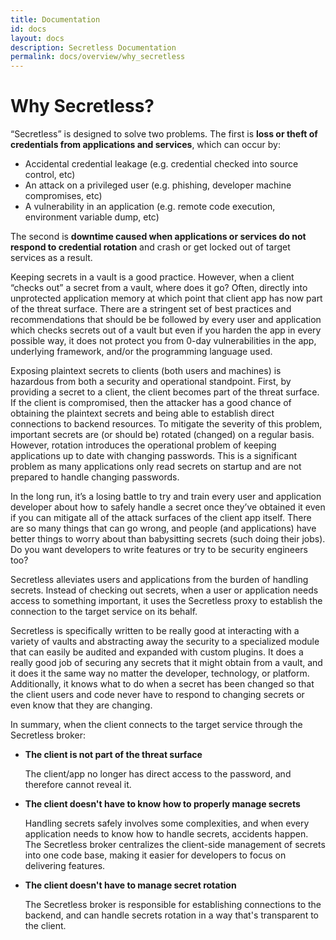 ```yaml
---
title: Documentation
id: docs
layout: docs
description: Secretless Documentation
permalink: docs/overview/why_secretless
---
```


# Why Secretless?

“Secretless” is designed to solve two problems. The first is **loss or theft of credentials from applications and services**, which can occur by:

- Accidental credential leakage (e.g. credential checked into source control, etc)
- An attack on a privileged user (e.g. phishing, developer machine compromises, etc)
- A vulnerability in an application (e.g. remote code execution, environment variable dump, etc)

The second is **downtime caused when applications or services do not respond to credential rotation** and crash or get locked out of target services as a result.

Keeping secrets in a vault is a good practice. However, when a client “checks out” a secret from a vault, where does it go? Often, directly into unprotected application memory at which point that client app has now part of the threat surface. There are a stringent set of best practices and recommendations that should be be followed by every user and application which checks secrets out of a vault but even if you harden the app in every possible way, it does not protect you from 0-day vulnerabilities in the app, underlying framework, and/or the programming language used.

Exposing plaintext secrets to clients (both users and machines) is hazardous from both a security and operational standpoint. First, by providing a secret to a client, the client becomes part of the threat surface. If the client is compromised, then the attacker has a good chance of obtaining the plaintext secrets and being able to establish direct connections to backend resources. To mitigate the severity of this problem, important secrets are (or should be) rotated (changed) on a regular basis. However, rotation introduces the operational problem of keeping applications up to date with changing passwords. This is a significant problem as many applications only read secrets on startup and are not prepared to handle changing passwords.

In the long run, it’s a losing battle to try and train every user and application developer about how to safely handle a secret once they’ve obtained it even if you can mitigate all of the attack surfaces of the client app itself. There are so many things that can go wrong, and people (and applications) have better things to worry about than babysitting secrets (such doing their jobs). Do you want developers to write features or try to be security engineers too?

Secretless alleviates users and applications from the burden of handling secrets. Instead of checking out secrets, when a user or application needs access to something important, it uses the Secretless proxy to establish the connection to the target service on its behalf.

Secretless is specifically written to be really good at interacting with a variety of vaults and abstracting away the security to a specialized module that can easily be audited and expanded with custom plugins. It does a really good job of securing any secrets that it might obtain from a vault, and it does it the same way no matter the developer, technology, or platform. Additionally, it knows what to do when a secret has been changed so that the client users and code never have to respond to changing secrets or even know that they are changing.

In summary, when the client connects to the target service through the Secretless broker:

- **The client is not part of the threat surface**

  The client/app no longer has direct access to the password, and therefore cannot reveal it.

- **The client doesn't have to know how to properly manage secrets**

  Handling secrets safely involves some complexities, and when every application needs to know how to handle secrets, accidents happen. The Secretless broker centralizes the client-side management of secrets into one code base, making it easier for developers to focus on delivering features.

- **The client doesn't have to manage secret rotation**

  The Secretless broker is responsible for establishing connections to the backend, and can handle secrets rotation in a way that's transparent to the client.
